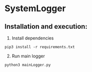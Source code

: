 # SystemLogger

## Installation and execution:

1. Install dependencies
```
pip3 install -r requirements.txt
```
2. Run main logger
```
python3 mainLogger.py
```

